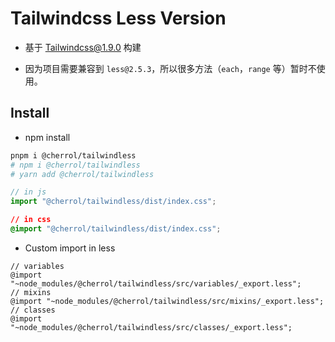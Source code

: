 # Tailwindcss Less Version

- 基于 [Tailwindcss@1.9.0](https://v1.tailwindcss.com/) 构建

- 因为项目需要兼容到 `less@2.5.3`，所以很多方法（`each`，`range` 等）暂时不使用。

## Install
- npm install
```bash
pnpm i @cherrol/tailwindless
# npm i @cherrol/tailwindless
# yarn add @cherrol/tailwindless
```
```js
// in js
import "@cherrol/tailwindless/dist/index.css";
```
```css
// in css
@import "@cherrol/tailwindless/dist/index.css";
```


- Custom import in less
```less
// variables
@import "~node_modules/@cherrol/tailwindless/src/variables/_export.less";
// mixins
@import "~node_modules/@cherrol/tailwindless/src/mixins/_export.less";
// classes
@import "~node_modules/@cherrol/tailwindless/src/classes/_export.less";
```
